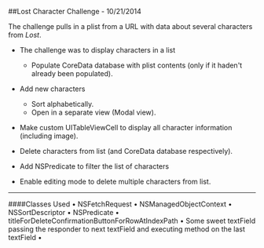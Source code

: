 ##Lost Character Challenge - 10/21/2014

The challenge pulls in a plist from a URL with data about several characters from _Lost_.

* The challenge was to display characters in a list
 	* Populate CoreData database with plist contents (only if it haden't already been populated).

  
* Add new characters
	* Sort alphabetically. 
	* Open in a separate view (Modal view).

* Make custom UITableViewCell to display all character information (including image).

* Delete characters from list (and CoreData database respectively).

* Add NSPredicate to filter the list of characters

* Enable editing mode to delete multiple characters from list.

--- 
####Classes Used 
• NSFetchRequest • NSManagedObjectContext • NSSortDescriptor • NSPredicate • titleForDeleteConfirmationButtonForRowAtIndexPath • Some sweet textField passing the responder to next textField and executing method on the last textField •